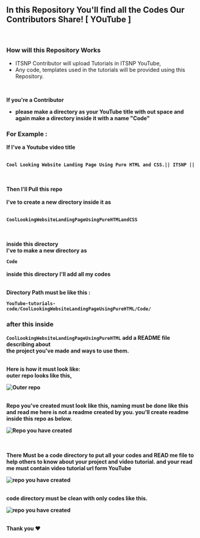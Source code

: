 ## In this Repository You'll find all the Codes Our Contributors Share! [ YOuTube ]

<br>


### How will this Repository Works
- ITSNP Contributor will upload Tutorials in ITSNP YouTube,
- Any code, templates used in the tutorials will be provided using this Repository.

<br>

<strong> If you're a Contributor<strong>
- please make a directory as your YouTube title with out space and again make a directory inside it with a name "Code"

### For Example :
If I've a Youtube video title 
<br>
<br>

```Cool Looking Website Landing Page Using Pure HTML and CSS.|| ITSNP ||``` 

<br>
<br>
Then I'll Pull this repo <br>
 <br>
I've to create a new directory inside it as 
 <br>
<br>

```CoolLookingWebsiteLandingPageUsingPureHTMLandCSS```

<br>
<br>
inside this directory <br>
I've to make a new directory as 

```Code```
<br>
<br>
inside this directory I'll add all my codes

<br>
Directory Path must be like this : <br>

`YouTube-tutorials-code/CoolLookingWebsiteLandingPageUsingPureHTML/Code/`

### after this inside 

``CoolLookingWebsiteLandingPageUsingPureHTML``
add a README file describing about 
<br>
the project you've made and ways to use them. 

<br>
Here is how it must look like:
<br>
outer repo looks like this,

![Outer repo](outerrepo.png)

<br>
Repo you've created must look like this, naming must be done like this and read me here is not a readme created by you. you'll create readme inside this repo as below.

![Repo you have created](Repo_you_have_created.png)


<br>
<br>
There Must be a code directory to put all your codes and READ me file to help others to know about your project and video tutorial.
and your read me must contain video tutorial url form YouTube


![repo you have created](Inside_repo_you_have_created.png)

<br>
code directory must be clean with only codes like this.



![repo you have created](Inside_code_repo.png)

<br>
<strong>Thank you<strong> ❤️
